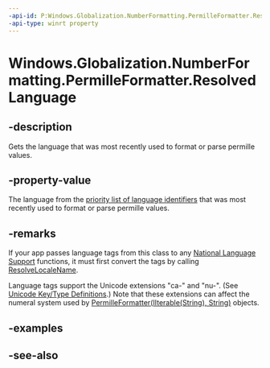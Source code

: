 ```yaml
---
-api-id: P:Windows.Globalization.NumberFormatting.PermilleFormatter.ResolvedLanguage
-api-type: winrt property
---
```


<!-- Property syntax
public string ResolvedLanguage { get; }
-->

# Windows.Globalization.NumberFormatting.PermilleFormatter.ResolvedLanguage

## -description

Gets the language that was most recently used to format or parse permille values.

## -property-value

The language from the [priority list of language identifiers](permilleformatter_languages.md) that was most recently used to format or parse permille values.

## -remarks

If your app passes language tags from this class to any [National Language Support](/windows/desktop/Intl/national-language-support) functions, it must first convert the tags by calling [ResolveLocaleName](/windows/desktop/api/winnls/nf-winnls-resolvelocalename).

Language tags support the Unicode extensions "ca-" and "nu-". (See [Unicode Key/Type Definitions](https://www.unicode.org/reports/tr35/#Key_Type_Definitions).) Note that these extensions can affect the numeral system used by [PermilleFormatter(IIterable(String), String)](permilleformatter_permilleformatter_177128098.md) objects.

## -examples

## -see-also
